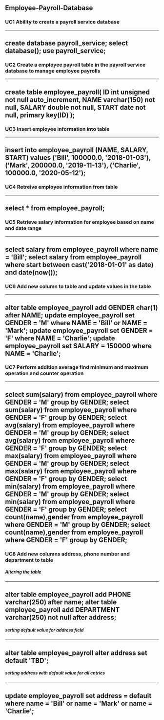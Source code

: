 ## Employee-Payroll-Database 

### UC1 Ability to create a payroll service database
---
create database payroll_service;
select database();
use payroll_service;
---

### UC2 Create a employee payroll table in the payroll service database to manage employee payrolls
---
create table employee_payroll(
	ID int unsigned not null auto_increment,
    	NAME varchar(150) not null,
    	SALARY double not null,
    	START date not null,
    	primary key(ID)
     	);
---
### UC3 Insert employee information into table
---
insert into employee_payroll (NAME, SALARY, START) values 
	('Bill', 100000.0, '2018-01-03'),
	('Mark', 200000.0, '2019-11-13'),
	('Charlie', 100000.0, '2020-05-12');
---
### UC4 Retreive employee information from table
---
select * from employee_payroll;
---
### UC5 Retrieve salary information for employee based on name and date range
---
select salary from employee_payroll where name = 'Bill';
select salary from employee_payroll where
	start between cast('2018-01-01' as date) and date(now());
---
### UC6 Add new column to table and update values in the table
---
alter table employee_payroll
	add GENDER char(1)
	after NAME;
update employee_payroll set GENDER = 'M'
	where NAME = 'Bill' or NAME = 'Mark';
update employee_payroll set GENDER = 'F'
	where NAME = 'Charlie';
update employee_payroll set SALARY = 150000
where NAME = 'Charlie';
---
### UC7 Perform addition average find minimum and maximum operation and counter operation
---
select sum(salary) from employee_payroll
	where GENDER = 'M' group by GENDER;
select sum(salary) from employee_payroll
	where GENDER = 'F' group by GENDER;
select avg(salary) from employee_payroll
	where GENDER = 'M' group by GENDER;
select avg(salary) from employee_payroll
	where GENDER = 'F' group by GENDER;
select max(salary) from employee_payroll
	where GENDER = 'M' group by GENDER;
select max(salary) from employee_payroll
	where GENDER = 'F' group by GENDER;
select min(salary) from employee_payroll
	where GENDER = 'M' group by GENDER;
select min(salary) from employee_payroll
	where GENDER = 'F' group by GENDER;
select count(name),gender from employee_payroll
	where GENDER = 'M' group by GENDER;
select count(name),gender from employee_payroll
	where GENDER = 'F' group by GENDER;
---
### UC8 Add new columns address, phone number and department to table
##### Altering the table
---
alter table employee_payroll add PHONE varchar(250) after name;
alter table employee_payroll add DEPARTMENT varchar(250) not null after address;
---
##### setting default value for address field
---
alter table employee_payroll alter address set default 'TBD';
---
##### setting address with default value for all entries
---
update employee_payroll set address = default where name = 'Bill' or name = 'Mark' or name = 'Charlie';
---